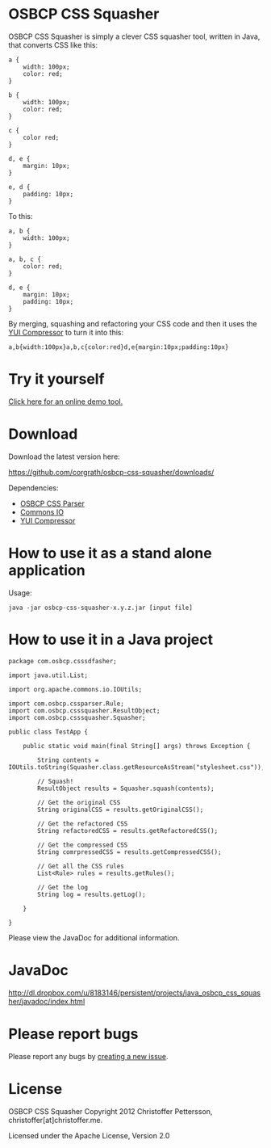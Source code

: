 OSBCP CSS Squasher
========================================

OSBCP CSS Squasher is simply a clever CSS squasher tool, written in Java, that converts CSS like this:

	a {
		width: 100px;
		color: red;
	}
	
	b {
		width: 100px;
		color: red;
	}
	
	c {
		color red;
	}
	
	d, e {
		margin: 10px;
	}
	
	e, d {
		padding: 10px;
	}
	
To this:
	
	a, b {
		width: 100px;
	}
	
	a, b, c {
		color: red;
	}
	
	d, e {
		margin: 10px;
		padding: 10px;
	}
	
By merging, squashing and refactoring your CSS code and then it uses the [YUI Compressor](http://developer.yahoo.com/yui/compressor/) to turn it into this:

	a,b{width:100px}a,b,c{color:red}d,e{margin:10px;padding:10px}
		

Try it yourself
========================================

[Click here for an online demo tool.](http://osbcp-css-squasher-demo.appspot.com/)



Download
========================================
Download the latest version here:

https://github.com/corgrath/osbcp-css-squasher/downloads/

Dependencies:

* [OSBCP CSS Parser](https://github.com/corgrath/osbcp-css-parser)
* [Commons IO](http://commons.apache.org/io/download_io.cgi)
* [YUI Compressor](http://yuilibrary.com/download/yuicompressor/)


How to use it as a stand alone application
========================================

Usage:

	java -jar osbcp-css-squasher-x.y.z.jar [input file]


How to use it in a Java project
========================================

	package com.osbcp.csssdfasher;
	
	import java.util.List;
	
	import org.apache.commons.io.IOUtils;
	
	import com.osbcp.cssparser.Rule;
	import com.osbcp.csssquasher.ResultObject;
	import com.osbcp.csssquasher.Squasher;
	
	public class TestApp {
	
		public static void main(final String[] args) throws Exception {
	
			String contents = IOUtils.toString(Squasher.class.getResourceAsStream("stylesheet.css"));
	
			// Squash!
			ResultObject results = Squasher.squash(contents);
	
			// Get the original CSS
			String originalCSS = results.getOriginalCSS();
	
			// Get the refactored CSS
			String refactoredCSS = results.getRefactoredCSS();
	
			// Get the compressed CSS
			String comrpressedCSS = results.getCompressedCSS();
	
			// Get all the CSS rules
			List<Rule> rules = results.getRules();
	
			// Get the log
			String log = results.getLog();
	
		}
	
	}
	

Please view the JavaDoc for additional information.


JavaDoc
========================================

http://dl.dropbox.com/u/8183146/persistent/projects/java_osbcp_css_squasher/javadoc/index.html


Please report bugs
========================================

Please report any bugs by [creating a new issue](https://github.com/corgrath/osbcp-css-squasher/issues).


License
========================================

OSBCP CSS Squasher
Copyright 2012 Christoffer Pettersson, christoffer[at]christoffer.me.

Licensed under the Apache License, Version 2.0
